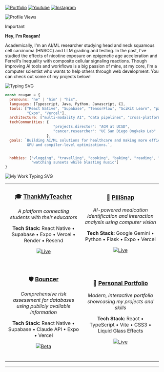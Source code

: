 [![Portfolio](https://img.shields.io/badge/Portfolio-7C3AED?style=for-the-badge&logo=vercel&logoColor=white)](https://reaganhsu.com)
[![Youtube](https://img.shields.io/badge/Youtube-red?style=for-the-badge&logo=youtube)](https://www.youtube.com/@ReaganHsu123)
[![Instagram](https://img.shields.io/badge/Instagram-E4405F?style=for-the-badge&logo=instagram&logoColor=white)](https://www.instagram.com/reagan._.hsu/)

![Profile Views](https://komarev.com/ghpvc/?username=Cheggin&color=blue&style=for-the-badge&label=Profile+Views)

> [!IMPORTANT]
> 
> **Hey, I'm Reagan!**
> 
> Academically, I'm an AI/ML researcher studying head and neck squamous cell carcinoma (HNSCC) and LLM grading and testing. In the past, I've studied the effects of nicotine exposure on epigenetic age acceleration and Ferrell's Inequality with composite cellular signaling reactions. Though improving AI tools and workflows is a big passion of mine, at my core, I'm a computer scientist who wants to help others through web development. You can check out some of my projects below! 

<img src="https://readme-typing-svg.herokuapp.com/?font=Fira+Code&size=30&duration=4000&pause=2000&color=FFFFFF&width=500&height=80&lines=About+Me" alt="Typing SVG" />

```javascript
const reagan = {
  pronouns: "he" | "him" | "his",
  languages: [Typescript, Java, Python, Javascript, C],
  tools: ["React Native", "Supabase", "TensorFlow", "SciKit Learn", "pandas", "Docker", "Render", "Flask",
          "Expo", "Vercel"],
  architecture: ["multi-modality AI", "data pipelines", "cross-platform apps"],
  techCommunities: {
                      "projects.director": "ACM at UCSD",
                      "cancer.researcher": "UC San Diego Ongkeko Lab"
                   },
  goals: `Building AI/ML solutions for healthcare and making more efficient models using
          GPU and compiler-level optimizations.`,


  hobbies: ["vlogging", "travelling", "cooking", "baking", "reading", "gym", "volleyball",
            "watching sunsets while blasting music"]
}
```

<img src="https://readme-typing-svg.herokuapp.com/?font=Fira+Code&size=30&duration=4000&pause=2000&color=FFFFFF&width=500&height=80&lines=My+Work%3A+More+to+Come!" alt="My Work Typing SVG" />

<div align="center">
<table>
<tr>
<td width="50%" align="center">

### 🎓 **[ThankMyTeacher](https://ThankMyTeacher.net)**
*A platform connecting students with their educators*

**Tech Stack:** React Native • Supabase • Expo • Vercel • Render • Resend

[![Live](https://img.shields.io/badge/🌐_Live-28a745?style=flat-square)](https://ThankMyTeacher.net)

<br>

</td>
<td width="50%" align="center">

### 💊 **[PillSnap](https://pillsnap.tech)**
*AI-powered medication identification and interaction analysis using computer vision*

**Tech Stack:** Google Gemini • Python • Flask • Expo • Vercel

[![Live](https://img.shields.io/badge/🌐_Live-28a745?style=flat-square)](https://pillsnap.tech)

<br>

</td>
</tr>
<tr>
<td width="50%" align="center">

### 🛡️ **[Bouncer](https://Bouncer-app.com)**
*Comprehensive risk assessment for databases using publicly available information*

**Tech Stack:** React Native • Supabase • Claude API • Expo • Vercel

[![Beta](https://img.shields.io/badge/🔒_Private_Beta-ffc107?style=flat-square)](https://Bouncer-app.com)

<br>

</td>
<td width="50%" align="center">

### 🚀 **[Personal Portfolio](https://reaganhsu.com)**
*Modern, interactive portfolio showcasing my projects and skills*

**Tech Stack:** React • TypeScript • Vite • CSS3 • Liquid Glass Effects

[![Live](https://img.shields.io/badge/🌐_Live-28a745?style=flat-square)](https://reaganhsu.com)

<br>

</td>
</tr>
</table>
</div>

---
